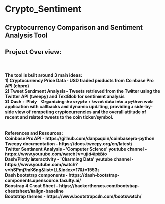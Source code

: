 # Crypto_Sentiment
<h2>Cryptocurrency Comparison and Sentiment Analysis Tool</h2>

<h2> Project Overview: </h2><br>
<h4>The tool is built around 3 main ideas: <br>
1) Cryptocurrency Price Data - USD traded products from Coinbase Pro API (cbpro) <br>
2) Tweet Sentiment Analysis - Tweets retrieved from the Twitter using the Twitter API (tweepy) and TextBlob for sentiment analysis <br>
3) Dash + Ploty - Organizing the crypto + tweet data into a python web application with callbacks and dynamic updating, providing a side-by-side view of competing cryptocurrencies and the overall attitude of recent and related tweets to the coin ticker/symbol. <br>
<br>
<br>
References and Resources:<br>
Coinbase Pro API - https://github.com/danpaquin/coinbasepro-python <br>
Tweepy documentation - https://docs.tweepy.org/en/latest/ <br>
Twitter Sentiment Analysis - 'Computer Science' youtube channel - https://www.youtube.com/watch?v=ujId4ipkBio <br>
Dash/Plotly interactivity - 'Charming Data' youtube channel - https://www.youtube.com/watch?v=hSPmj7mK6ng&list=LL&index=17&t=1553s <br>
Dash bootstrap components - https://dash-bootstrap-components.opensource.faculty.ai/ <br>
Boostrap 4 Cheat Sheet - https://hackerthemes.com/bootstrap-cheatsheet/#align-baseline <br>
Bootstrap themes - https://www.bootstrapcdn.com/bootswatch/ <br></h4>
